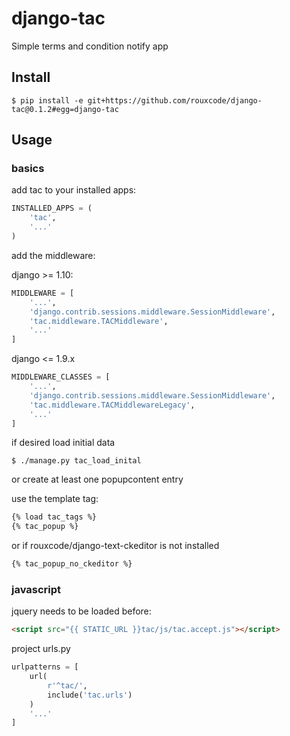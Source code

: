 # django-tac

Simple terms and condition notify app  


## Install  
```shell
$ pip install -e git+https://github.com/rouxcode/django-tac@0.1.2#egg=django-tac  
```  

## Usage  

### basics
add tac to your installed apps:  
```python
INSTALLED_APPS = (
    'tac',
    '...'
)
```  

add the middleware:  

django >= 1.10:  
```python
MIDDLEWARE = [
    '...',
    'django.contrib.sessions.middleware.SessionMiddleware',
    'tac.middleware.TACMiddleware',
    '...'
]
````
django <= 1.9.x
```python
MIDDLEWARE_CLASSES = [
    '...',
    'django.contrib.sessions.middleware.SessionMiddleware',
    'tac.middleware.TACMiddlewareLegacy',
    '...'
]
````

if desired load initial data  
```shell
$ ./manage.py tac_load_inital
```
or create at least one popupcontent entry  

use the template tag:
```html
{% load tac_tags %}
{% tac_popup %}
```
or if rouxcode/django-text-ckeditor is not installed
```html
{% tac_popup_no_ckeditor %}
```

### javascript  
jquery needs to be loaded before:  
```html
<script src="{{ STATIC_URL }}tac/js/tac.accept.js"></script>
```
project urls.py  
```python
urlpatterns = [
    url(
        r'^tac/',
        include('tac.urls')
    )
    '...'
]
```
